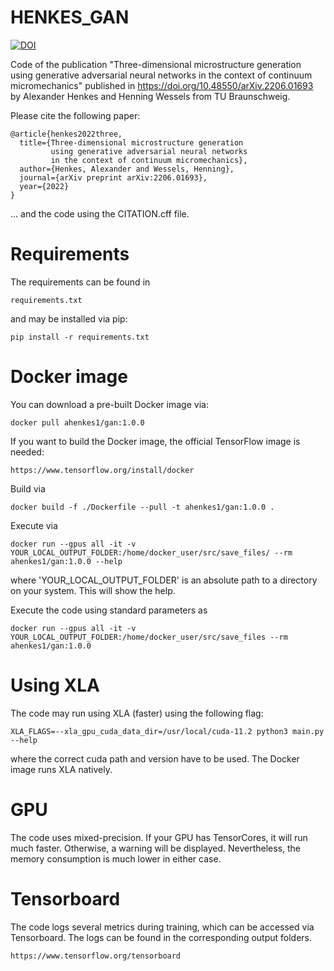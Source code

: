 # HENKES_GAN


[![DOI](https://zenodo.org/badge/518462527.svg)](https://zenodo.org/badge/latestdoi/518462527)


Code of the publication "Three-dimensional microstructure generation using 
generative adversarial neural networks in the context of continuum 
micromechanics" published in 
https://doi.org/10.48550/arXiv.2206.01693 by 
Alexander Henkes and Henning Wessels from TU Braunschweig.

Please cite the following paper:

    @article{henkes2022three,
      title={Three-dimensional microstructure generation 
             using generative adversarial neural networks 
             in the context of continuum micromechanics},
      author={Henkes, Alexander and Wessels, Henning},
      journal={arXiv preprint arXiv:2206.01693},
      year={2022}
    }

... and the code using the CITATION.cff file.

# Requirements
The requirements can be found in
    
    requirements.txt

and may be installed via pip:

    pip install -r requirements.txt

# Docker image
You can download a pre-built Docker image via:

    docker pull ahenkes1/gan:1.0.0

If you want to build the Docker image, the official TensorFlow image is needed:

    https://www.tensorflow.org/install/docker

Build via

    docker build -f ./Dockerfile --pull -t ahenkes1/gan:1.0.0 .

Execute via

    docker run --gpus all -it -v YOUR_LOCAL_OUTPUT_FOLDER:/home/docker_user/src/save_files/ --rm ahenkes1/gan:1.0.0 --help

where 'YOUR_LOCAL_OUTPUT_FOLDER' is an absolute path to a directory on your 
system. This will show the help.

Execute the code using standard parameters as

    docker run --gpus all -it -v YOUR_LOCAL_OUTPUT_FOLDER:/home/docker_user/src/save_files --rm ahenkes1/gan:1.0.0 

# Using XLA
The code may run using XLA (faster) using the following flag:

    XLA_FLAGS=--xla_gpu_cuda_data_dir=/usr/local/cuda-11.2 python3 main.py --help

where the correct cuda path and version have to be used.
The Docker image runs XLA natively.

# GPU
The code uses mixed-precision. If your GPU has TensorCores, it will run much 
faster. Otherwise, a warning will be displayed. Nevertheless, the memory 
consumption is much lower in either case.

# Tensorboard
The code logs several metrics during training, which can be accessed via 
Tensorboard. The logs can be found in the corresponding output folders.
    
    https://www.tensorflow.org/tensorboard
